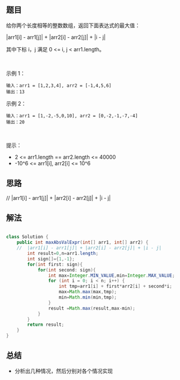 
## 题目

给你两个长度相等的整数数组，返回下面表达式的最大值：

|arr1[i] - arr1[j]| + |arr2[i] - arr2[j]| + |i - j|

其中下标 i，j 满足 0 <= i, j < arr1.length。

 

示例 1：

    输入：arr1 = [1,2,3,4], arr2 = [-1,4,5,6]
    输出：13
示例 2：

    输入：arr1 = [1,-2,-5,0,10], arr2 = [0,-2,-1,-7,-4]
    输出：20
 

提示：

- 2 <= arr1.length == arr2.length <= 40000
- -10^6 <= arr1[i], arr2[i] <= 10^6


## 思路

//  |arr1[i] - arr1[j]| + |arr2[i] - arr2[j]| + |i - j|

## 解法
```java

class Solution {
    public int maxAbsValExpr(int[] arr1, int[] arr2) {
    //  |arr1[i] - arr1[j]| + |arr2[i] - arr2[j]| + |i - j|
        int result=0,n=arr1.length;
        int sign[]={1,-1};
        for(int first: sign){
            for(int second: sign){
                int max=Integer.MIN_VALUE,min=Integer.MAX_VALUE;
                for (int i = 0; i < n; i++) {
                    int tmp=arr1[i] + first*arr2[i] + second*i;
                    max=Math.max(max,tmp);
                    min=Math.min(min,tmp);
                }
                result =Math.max(result,max-min);
            }
        }
        return result;
    }
}
```

## 总结

- 分析出几种情况，然后分别对各个情况实现 
